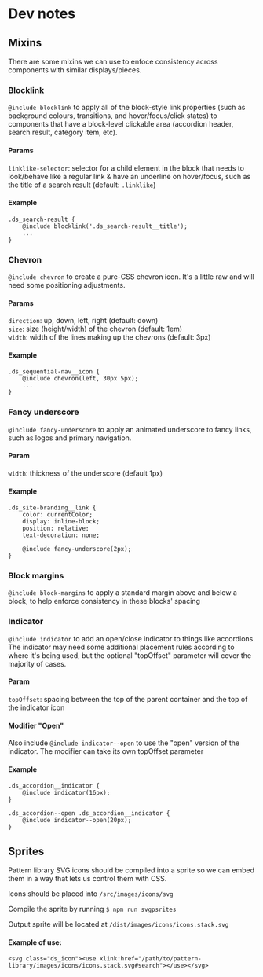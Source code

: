 # Dev notes

## Mixins

There are some mixins we can use to enfoce consistency across components with similar displays/pieces.





### Blocklink

`@include blocklink` to apply all of the block-style link properties (such as background colours, transitions, and hover/focus/click states) to components that have a block-level clickable area (accordion header, search result, category item, etc).

#### Params

`linklike-selector`: selector for a child element in the block that needs to look/behave like a regular link & have an underline on hover/focus, such as the title of a search result (default: `.linklike`)

#### Example

    .ds_search-result {
        @include blocklink('.ds_search-result__title');
        ...
    }





### Chevron

`@include chevron` to create a pure-CSS chevron icon. It's a little raw and will need some positioning adjustments.

#### Params

`direction`: up, down, left, right (default: down)  
`size`: size (height/width) of the chevron (default: 1em)  
`width`: width of the lines making up the chevrons (default: 3px)

#### Example

    .ds_sequential-nav__icon {
        @include chevron(left, 30px 5px);
        ...
    }





### Fancy underscore

`@include fancy-underscore` to apply an animated underscore to fancy links, such as logos and primary navigation.

#### Param

`width`: thickness of the underscore (default 1px)

#### Example
    .ds_site-branding__link {
        color: currentColor;
        display: inline-block;
        position: relative;
        text-decoration: none;

        @include fancy-underscore(2px);
    }




### Block margins

`@include block-margins` to apply a standard margin above and below a block, to help enforce consistency in these blocks' spacing




### Indicator

`@include indicator` to add an open/close indicator to things like accordions. The indicator may need some additional placement rules according to where it's being used, but the optional "topOffset" parameter will cover the majority of cases.

#### Param

`topOffset`: spacing between the top of the parent container and the top of the indicator icon

#### Modifier "Open"

Also include `@include indicator--open` to use the "open" version of the indicator. The modifier can take its own topOffset parameter

#### Example

    .ds_accordion__indicator {
        @include indicator(16px);
    }

    .ds_accordion--open .ds_accordion__indicator {
        @include indicator--open(20px);
    }




## Sprites

Pattern library SVG icons should be compiled into a sprite so we can embed them in a way that lets us control them with CSS.

Icons should be placed into `/src/images/icons/svg`

Compile the sprite by running `$ npm run svgpsrites`

Output sprite will be located at `/dist/images/icons/icons.stack.svg`

#### Example of use:

    <svg class="ds_icon"><use xlink:href="/path/to/pattern-library/images/icons/icons.stack.svg#search"></use></svg>
